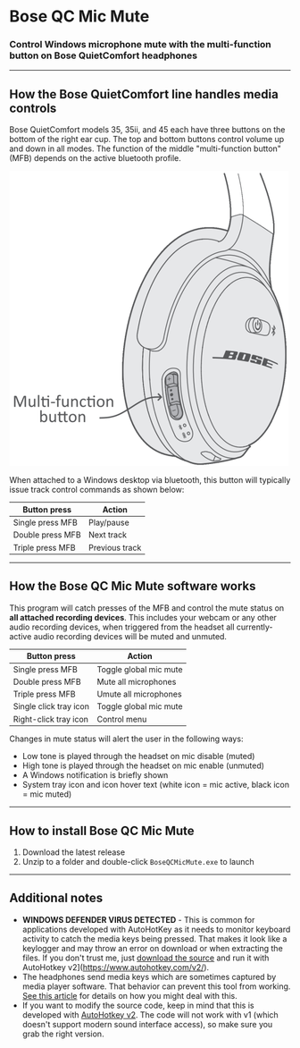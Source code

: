 # Bose QC Mic Mute

### Control Windows microphone mute with the multi-function button on Bose QuietComfort headphones

---

## How the Bose QuietComfort line handles media controls

Bose QuietComfort models 35, 35ii, and 45 each have three buttons on the bottom of the right ear cup.  The top and bottom buttons control volume up and down in all modes.  The function of the middle "multi-function button" (MFB) depends on the active bluetooth profile.

![Bose QC buttons](https://github.com/aderusha/BoseQCMicMute/blob/main/images/qcbuttons.png?raw=true)

When attached to a Windows desktop via bluetooth, this button will typically issue track control commands as shown below:

| Button press           | Action         |
|------------------------|----------------|
| Single press MFB       | Play/pause     |
| Double press MFB       | Next track     |
| Triple press MFB       | Previous track |

---

## How the Bose QC Mic Mute software works

This program will catch presses of the MFB and control the mute status on **all attached recording devices**.  This includes your webcam or any other audio recording devices, when triggered from the headset all currently-active audio recording devices will be muted and unmuted.

| Button press           | Action                 |
|------------------------|------------------------|
| Single press MFB       | Toggle global mic mute |
| Double press MFB       | Mute all microphones   |
| Triple press MFB       | Umute all microphones  |
| Single click tray icon | Toggle global mic mute |
| Right-click tray icon  | Control menu           |

Changes in mute status will alert the user in the following ways:

* Low tone is played through the headset on mic disable (muted)
* High tone is played through the headset on mic enable (unmuted)
* A Windows notification is briefly shown
* System tray icon and icon hover text (white icon = mic active, black icon = mic muted)

---

## How to install Bose QC Mic Mute

1. Download the latest release
2. Unzip to a folder and double-click `BoseQCMicMute.exe` to launch

---

## Additional notes

* **WINDOWS DEFENDER VIRUS DETECTED** - This is common for applications developed with AutoHotKey as it needs to monitor keyboard activity to catch the media keys being pressed.  That makes it look like a keylogger and may throw an error on download or when extracting the files.  If you don't trust me, just [download the source](https://github.com/aderusha/BoseQCMicMute/releases) and run it with AutoHotkey v2](https://www.autohotkey.com/v2/).
* The headphones send media keys which are sometimes captured by media player software.  That behavior can prevent this tool from working.  [See this article](https://www.askvg.com/fix-media-keys-not-working-in-spotify-itunes-and-other-media-players/) for details on how you might deal with this.
* If you want to modify the source code, keep in mind that this is developed with [AutoHotkey v2](https://www.autohotkey.com/v2/).  The code will not work with v1 (which doesn't support modern sound interface access), so make sure you grab the right version.